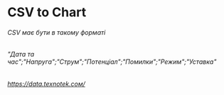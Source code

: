 # CSV to Chart
###### CSV має бути в такому форматi
###### "Дата та час";"Напруга";"Струм";"Потенціал";"Помилки";"Режим";"Уставка"
###### https://data.texnotek.coм/
